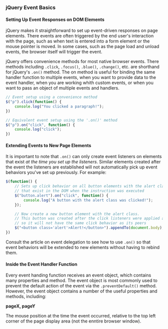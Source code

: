 ### jQuery Event Basics
#### Setting Up Event Responses on DOM Elements

jQuery makes it straightforward to set up event-driven responses on page elements. There events are often triggered by the end user's interaction with the page, such as when text is entered into a form element or the mouse pointer is moved. In some cases, such as the page load and unload events, the browser itself will trigger the event.

jQuery offers convenience methods for most native browser events. There methods including `.click`, `.focus()`, `.blue()`, `.change()`, etc. are shorthand for jQuery's `.on()` method. The on method is useful for binding the same handler function to multiple events, when you want to provide data to the event handler, when you are working whith custom events, or when you want to pass an object of multiple events and handlers.

```javascript
// Event setup using a convenience method
$("p").click(function() {
    console.log("You clicked a paragraph!");
})
```

```javascript
// Equivalent event setup using the '.on()' method
$("p").on("click", function() {
    console.log("click");
})
```

#### Extending Events to New Page Elements
It is important to note that `.on()` can only create event listeners on elements that exist *at the time you set up the listeners*. Similar elements created after the event the listeners are established will not automatically pick up event behaviors you've set up previously. For example:

```javascript
$(function() {
    // Sets up click behavior on all button elements with the alert class
    // that exist in the DOM when the instruction was executed
    $("button.alert").on("click", function() {
        console.log("A button with the alert class was clicked!");
    });

    // Now create a new button element with the alert class.
    // This button was created after the click listeners were applied above,
    // so it will not have the same click behavior as its peers
    $("<button class='alert'>Alert!</button>").appendTo(document.body);
})
```

Consult the article on event delegation to see how to use `.on()` so that event behaviors will be extended to new elements without having to rebind them.

#### Inside the Event Handler Function
Every event handing function receives an event object, which contains many properties and method. The event object is most commonly used to prevent the default action of the event via the `.preventDefault()` method. However, the event object contains a number of the useful properties and methods, including:

**pageX, pageY**

The mouse position at the time the event occurred, relative to the top left corner of the page display area (not the enntire browser window).
